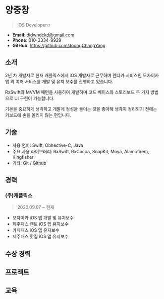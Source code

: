# 양중창

> iOS Developerㅂ

- **Email**: didwndckd@gmail.com
- **Phone**: 010-3334-9929
- **GitHub**: https://github.com/JoongChangYang

## 소개

2년 차 개발자로 현재 캐플릭스에서 iOS 개발자로 근무하며 렌터카 서비스인 모자이카 앱 외 여러 서비스를 개발 및 유지 보수를 진행하고 있습니다.

RxSwift와 MVVM 패턴을 사용하여 개발하며 코드 베이스와 스토리보드 두 가지 방법으로 UI 구현이 가능합니다.

기본을 중요하게 생각하고 개발에 정성을 들이는 것을 좋아해 생각이 정리되기 전에는 키보드에 손을 올리지 않는 편입니다.

## 기술

- 사용 언어: Swift, Obhective-C, Java
- 주요 사용 라이브러리: RxSwift, RxCocoa, SnapKit, Moya, Alamofirem, Kingfisher
- 기타: Git / Github

## 경력

### (주)캐플릭스

> 2020.09.07 ~ 현재

- 모자이카 iOS 앱 개발 및 유지보수
- 제주패스 렌트 iOS 앱 유지보수
- 카페패스 iOS 앱 유지보수
- 제주패스 맛집 iOS 앱 유지보수

## 수상 경력

## 프로젝트

## 교육
